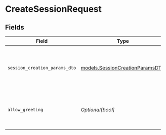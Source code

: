 # CreateSessionRequest


## Fields

| Field                                                                    | Type                                                                     | Required                                                                 | Description                                                              | Example                                                                  |
| ------------------------------------------------------------------------ | ------------------------------------------------------------------------ | ------------------------------------------------------------------------ | ------------------------------------------------------------------------ | ------------------------------------------------------------------------ |
| `session_creation_params_dto`                                            | [models.SessionCreationParamsDTO](../models/sessioncreationparamsdto.md) | :heavy_check_mark:                                                       | N/A                                                                      | {<br/>"agent_id": "vUfk4PgjTm",<br/>"title": "What's the weather in SF?"<br/>} |
| `allow_greeting`                                                         | *Optional[bool]*                                                         | :heavy_minus_sign:                                                       | Indicates if the agent is permitted to send an initial greeting          |                                                                          |
